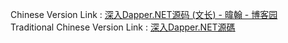 Chinese Version Link : [深入Dapper.NET源码 (文长) - 暐翰 - 博客园](https://www.cnblogs.com/ITWeiHan/p/11614704.html)  
Traditional Chinese Version Link : [深入Dapper.NET源碼](zh_tw.md)  